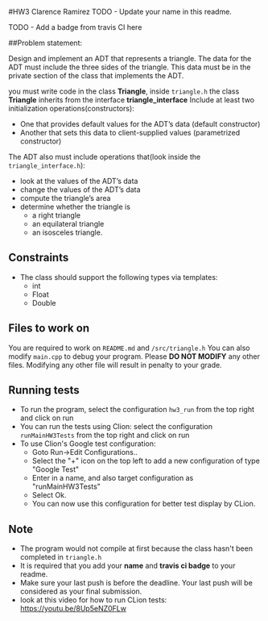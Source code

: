 #HW3 Clarence Ramirez
TODO - Update your name in this readme.

TODO - Add a badge from travis CI here

##Problem statement:

Design and implement an ADT that represents a triangle. The data for the ADT must include the three sides of the triangle. This data must be in the private section of the class that implements the ADT.

you must write code in the class **Triangle**, inside `triangle.h` the class **Triangle** inherits from the interface **triangle_interface**
Include at least two initialization operations(constructors): 

* One that provides default values for the ADT’s data (default constructor)
* Another that sets this data to client-supplied values (parametrized constructor)

The ADT also must include operations that(look inside the `triangle_interface.h`):

* look at the values of the ADT’s data
* change the values of the ADT’s data 
* compute the triangle’s area
* determine whether the triangle is
    * a right triangle
    * an equilateral triangle
    * an isosceles triangle.
    
## Constraints
* The class should support the following types via templates:
    * int
    * Float
    * Double

## Files to work on
You are required to work on `README.md` and `/src/triangle.h`
You can also modify `main.cpp` to debug your program.
Please **DO NOT MODIFY** any other files. Modifying any other file will result in penalty to your grade.

## Running tests
* To run the program, select the configuration `hw3_run` from the top right and click on run
* You can run the tests using Clion: select the configuration `runMainHW3Tests` from the top right and click on run
* To use Clion's Google test configuration:
    * Goto Run->Edit Configurations..
    * Select the "+" icon on the top left to add a new configuration of type "Google Test"
    * Enter in a name, and also target configuration as "runMainHW3Tests"
    * Select Ok.
    * You can now use this configuration for better test display by CLion.

## Note
* The program would not compile at first because the class hasn't been completed in `triangle.h`
* It is required that you add your **name** and **travis ci badge** to your readme.
* Make sure your last push is before the deadline. Your last push will be considered as your final submission.
* look at this video for how to run CLion tests: https://youtu.be/8Up5eNZ0FLw
